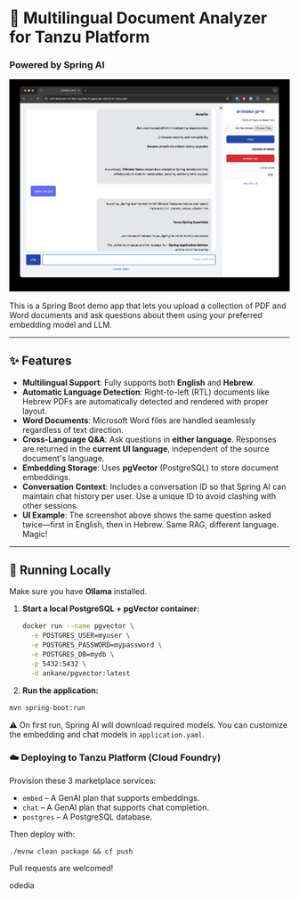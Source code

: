 # 🧠 Multilingual Document Analyzer for Tanzu Platform  
### Powered by Spring AI

![PDF Analyzer](screenshot.jpg)

This is a Spring Boot demo app that lets you upload a collection of PDF and Word documents and ask questions about them using your preferred embedding model and LLM.

---

## ✨ Features

- **Multilingual Support**: Fully supports both **English** and **Hebrew**.
- **Automatic Language Detection**: Right-to-left (RTL) documents like Hebrew PDFs are automatically detected and rendered with proper layout.  
- **Word Documents**: Microsoft Word files are handled seamlessly regardless of text direction.
- **Cross-Language Q&A**: Ask questions in **either language**. Responses are returned in the **current UI language**, independent of the source document's language.
- **Embedding Storage**: Uses **pgVector** (PostgreSQL) to store document embeddings.
- **Conversation Context**: Includes a conversation ID so that Spring AI can maintain chat history per user. Use a unique ID to avoid clashing with other sessions.
- **UI Example**: The screenshot above shows the same question asked twice—first in English, then in Hebrew. Same RAG, different language. Magic!

---

## 🚀 Running Locally

Make sure you have **Ollama** installed.

1. **Start a local PostgreSQL + pgVector container:**

   ```bash
   docker run --name pgvector \
     -e POSTGRES_USER=myuser \
     -e POSTGRES_PASSWORD=mypassword \
     -e POSTGRES_DB=mydb \
     -p 5432:5432 \
     -d ankane/pgvector:latest

2. **Run the application:**

```bash
mvn spring-boot:run
```

⚠️ On first run, Spring AI will download required models. You can customize the embedding and chat models in `application.yaml`.

### ☁️ Deploying to Tanzu Platform (Cloud Foundry)
Provision these 3 marketplace services:

- `embed` – A GenAI plan that supports embeddings.
- `chat` – A GenAI plan that supports chat completion.
- `postgres` – A PostgreSQL database.

Then deploy with:

```
./mvnw clean package && cf push
```

Pull requests are welcomed!

odedia
